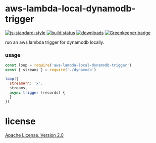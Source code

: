 # aws-lambda-local-dynamodb-trigger

[![js-standard-style](https://img.shields.io/badge/code_style-standard-brightgreen.svg)](https://github.com/feross/standard)
[![build status](https://api.travis-ci.org/JamesKyburz/aws-lambda-local-dynamodb-trigger.svg)](https://travis-ci.org/JamesKyburz/aws-lambda-local-triggers)
[![downloads](https://img.shields.io/npm/dm/aws-lambda-local-dynamodb-trigger.svg)](https://npmjs.org/package/aws-lambda-local-dynamodb-trigger)
[![Greenkeeper badge](https://badges.greenkeeper.io/JamesKyburz/aws-lambda-local-triggers.svg)](https://greenkeeper.io/)

run an aws lambda trigger for dynamodb locally.

### usage

```javascript
const loop = require('aws-lambda-local-dynamodb-trigger')
const { streams } = require('./dynamodb')

loop({
  streamArn: 'x',
  streams,
  async trigger (records) {
  }
})
```

# license
[Apache License, Version 2.0](LICENSE)
